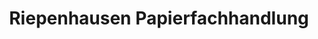 ---
title: "Riepenhausen Papierfachhandlung"
url: /hall-in-tirol/riepenhausen-papierfachhandlung/
shop: Schreibwaren
---